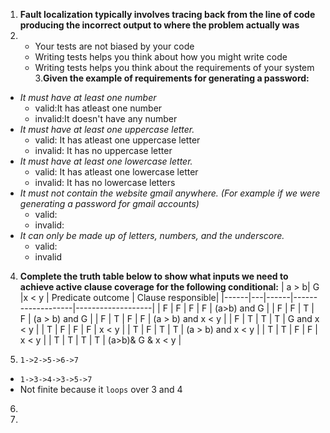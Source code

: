 
1. **Fault localization typically involves tracing back from the line of code producing the incorrect output to where the problem actually was**
2. - Your tests are not biased by your code
   - Writing tests helps you think about how you might write code
   - Writing tests helps you think about the requirements of your system
3.**Given the example of requirements for generating a password:**
- *It must have at least one number*
  - valid:It has atleast one number
  - invalid:It doesn't have any number
- *It must have at least one uppercase letter.*
  - valid: It has atleast one uppercase letter
  - invalid: It has no uppercase letter
- *It must have at least one lowercase letter.*
   - valid: It has atleast one lowercase letter
   - invalid: It has no lowercase letters
- *It must not contain the website gmail anywhere. (For example if we were generating a password for gmail accounts)*
   - valid:
   - invalid:
- *It can only be made up of letters, numbers, and the underscore.*
  - valid:
  - invalid
4. **Complete the truth table below to show what inputs we need to achieve active clause coverage for the following conditional:**
    | a > b| G |x < y | Predicate outcome | Clause responsible|
    |------|---|------|-------------------|-------------------|
    |  F   | F |   F  |        F          | (a>b) and G       |
    |  F   | F |   T  |        F          | (a > b) and G     |
    |  F   | T |   F  |        F          | (a > b) and x < y |
    |  F   | T |   T  |        T          | G and x < y       |
    |  T   | F |   F  |        F          | x < y             |
    |  T   | F |   T  |        T          | (a > b) and x < y |
    |  T   | T |   F  |        F          | x < y             |
    |  T   | T |   T  |        T          | (a>b)& G & x < y  |
 
5. `1->2->5->6->7`
-  `1->3->4->3->5->7`
-  Not finite because it `loops` over 3 and 4
6.

7. 
    
